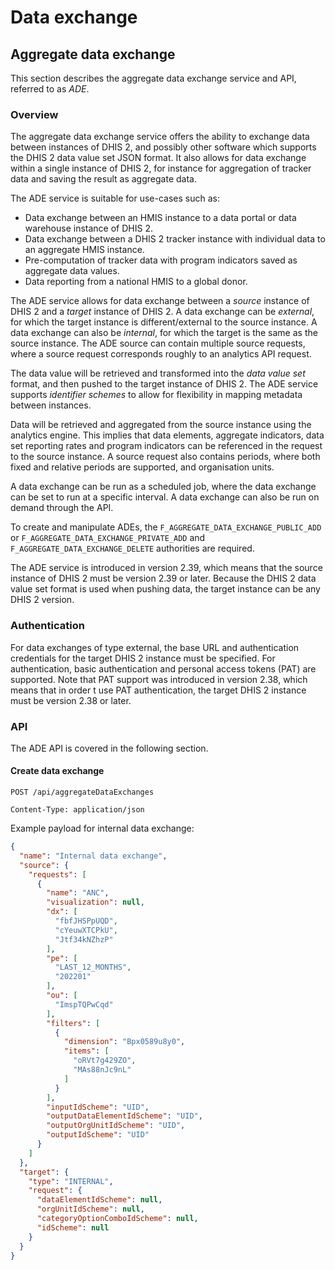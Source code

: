 # Data exchange

## Aggregate data exchange

This section describes the aggregate data exchange service and API, referred to as _ADE_. 

### Overview

The aggregate data exchange service offers the ability to exchange data between instances of DHIS 2, and possibly other software which supports the DHIS 2 data value set JSON format. It also allows for data exchange within a single instance of DHIS 2, for instance for aggregation of tracker data and saving the result as aggregate data. 

The ADE service is suitable for use-cases such as:

* Data exchange between an HMIS instance to a data portal or data warehouse instance of DHIS 2.
* Data exchange between a DHIS 2 tracker instance with individual data to an aggregate HMIS instance.
* Pre-computation of tracker data with program indicators saved as aggregate data values.
* Data reporting from a national HMIS to a global donor.

The ADE service allows for data exchange between a *source* instance of DHIS 2 and a *target* instance of DHIS 2. A data exchange can be *external*, for which the target instance is different/external to the source instance. A data exchange can also be *internal*, for which the target is the same as the source instance. The ADE source can contain multiple source requests, where a source request corresponds roughly to an analytics API request.

The data value will be retrieved and transformed into the *data value set* format, and then pushed to the target instance of DHIS 2. The ADE service supports *identifier schemes* to allow for flexibility in mapping metadata between instances.

Data will be retrieved and aggregated from the source instance using the analytics engine. This implies that data elements, aggregate indicators, data set reporting rates and program indicators can be referenced in the request to the source instance. A source request also contains periods, where both fixed and relative periods are supported, and organisation units. 

A data exchange can be run as a scheduled job, where the data exchange can be set to run at a specific interval. A data exchange can also be run on demand through the API.

To create and manipulate ADEs, the `F_AGGREGATE_DATA_EXCHANGE_PUBLIC_ADD` or `F_AGGREGATE_DATA_EXCHANGE_PRIVATE_ADD` and `F_AGGREGATE_DATA_EXCHANGE_DELETE` authorities are required.

The ADE service is introduced in version 2.39, which means that the source instance of DHIS 2 must be version 2.39 or later. Because the DHIS 2 data value set format is used when pushing data, the target instance can be any DHIS 2 version.

### Authentication

For data exchanges of type external, the base URL and authentication credentials for the target DHIS 2 instance must be specified. For authentication, basic authentication and personal access tokens (PAT) are supported. Note that PAT support was introduced in version 2.38, which means that in order t use PAT authentication, the target DHIS 2 instance must be version 2.38 or later.

 ### API

The ADE API is covered in the following section.

#### Create data exchange

```
POST /api/aggregateDataExchanges
```

```
Content-Type: application/json
```

Example payload for internal data exchange:

```json
{
  "name": "Internal data exchange",
  "source": {
    "requests": [
      {
        "name": "ANC",
        "visualization": null,
        "dx": [
          "fbfJHSPpUQD",
          "cYeuwXTCPkU",
          "Jtf34kNZhzP"
        ],
        "pe": [
          "LAST_12_MONTHS",
          "202201"
        ],
        "ou": [
          "ImspTQPwCqd"
        ],
        "filters": [
          {
            "dimension": "Bpx0589u8y0",
            "items": [
              "oRVt7g429ZO", 
              "MAs88nJc9nL"
            ]
          }
        ],
        "inputIdScheme": "UID",
        "outputDataElementIdScheme": "UID",
        "outputOrgUnitIdScheme": "UID",
        "outputIdScheme": "UID"
      }
    ]
  },
  "target": {
    "type": "INTERNAL",
    "request": {
      "dataElementIdScheme": null,
      "orgUnitIdScheme": null,
      "categoryOptionComboIdScheme": null,
      "idScheme": null
    }
  }
}
```
